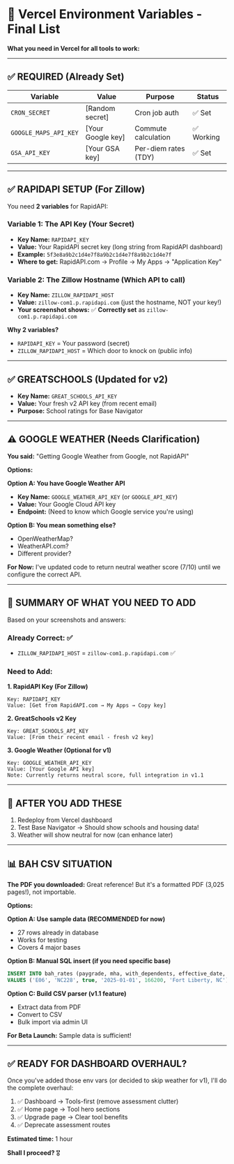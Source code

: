 # 🔑 Vercel Environment Variables - Final List

**What you need in Vercel for all tools to work:**

---

## ✅ **REQUIRED (Already Set)**

| Variable | Value | Purpose | Status |
|----------|-------|---------|--------|
| `CRON_SECRET` | [Random secret] | Cron job auth | ✅ Set |
| `GOOGLE_MAPS_API_KEY` | [Your Google key] | Commute calculation | ✅ Working |
| `GSA_API_KEY` | [Your GSA key] | Per-diem rates (TDY) | ✅ Set |

---

## ✅ **RAPIDAPI SETUP (For Zillow)**

You need **2 variables** for RapidAPI:

### **Variable 1: The API Key (Your Secret)**
- **Key Name:** `RAPIDAPI_KEY`
- **Value:** Your RapidAPI secret key (long string from RapidAPI dashboard)
- **Example:** `5f3e8a9b2c1d4e7f8a9b2c1d4e7f8a9b2c1d4e7f`
- **Where to get:** RapidAPI.com → Profile → My Apps → "Application Key"

### **Variable 2: The Zillow Hostname (Which API to call)**
- **Key Name:** `ZILLOW_RAPIDAPI_HOST`
- **Value:** `zillow-com1.p.rapidapi.com` (just the hostname, NOT your key!)
- **Your screenshot shows:** ✅ **Correctly set** as `zillow-com1.p.rapidapi.com`

**Why 2 variables?**
- `RAPIDAPI_KEY` = Your password (secret)
- `ZILLOW_RAPIDAPI_HOST` = Which door to knock on (public info)

---

## ✅ **GREATSCHOOLS (Updated for v2)**

- **Key Name:** `GREAT_SCHOOLS_API_KEY`
- **Value:** Your fresh v2 API key (from recent email)
- **Purpose:** School ratings for Base Navigator

---

## ⚠️ **GOOGLE WEATHER (Needs Clarification)**

**You said:** "Getting Google Weather from Google, not RapidAPI"

**Options:**

**Option A: You have Google Weather API**
- **Key Name:** `GOOGLE_WEATHER_API_KEY` (or `GOOGLE_API_KEY`)
- **Value:** Your Google Cloud API key
- **Endpoint:** (Need to know which Google service you're using)

**Option B: You mean something else?**
- OpenWeatherMap?
- WeatherAPI.com?
- Different provider?

**For Now:** I've updated code to return neutral weather score (7/10) until we configure the correct API.

---

## 🎯 **SUMMARY OF WHAT YOU NEED TO ADD**

Based on your screenshots and answers:

### **Already Correct:** ✅
- `ZILLOW_RAPIDAPI_HOST` = `zillow-com1.p.rapidapi.com` ✅

### **Need to Add:**

**1. RapidAPI Key (For Zillow)**
```
Key: RAPIDAPI_KEY
Value: [Get from RapidAPI.com → My Apps → Copy key]
```

**2. GreatSchools v2 Key**
```
Key: GREAT_SCHOOLS_API_KEY  
Value: [From their recent email - fresh v2 key]
```

**3. Google Weather (Optional for v1)**
```
Key: GOOGLE_WEATHER_API_KEY
Value: [Your Google API key]
Note: Currently returns neutral score, full integration in v1.1
```

---

## 🚀 **AFTER YOU ADD THESE**

1. Redeploy from Vercel dashboard
2. Test Base Navigator → Should show schools and housing data!
3. Weather will show neutral for now (can enhance later)

---

## 📊 **BAH CSV SITUATION**

**The PDF you downloaded:** Great reference! But it's a formatted PDF (3,025 pages!), not importable.

**Options:**

**Option A: Use sample data (RECOMMENDED for now)**
- 27 rows already in database
- Works for testing
- Covers 4 major bases

**Option B: Manual SQL insert (if you need specific base)**
```sql
INSERT INTO bah_rates (paygrade, mha, with_dependents, effective_date, rate_cents, location_name)
VALUES ('E06', 'NC228', true, '2025-01-01', 166200, 'Fort Liberty, NC');
```

**Option C: Build CSV parser (v1.1 feature)**
- Extract data from PDF
- Convert to CSV
- Bulk import via admin UI

**For Beta Launch:** Sample data is sufficient!

---

## ✅ **READY FOR DASHBOARD OVERHAUL?**

Once you've added those env vars (or decided to skip weather for v1), I'll do the complete overhaul:

1. ✅ Dashboard → Tools-first (remove assessment clutter)
2. ✅ Home page → Tool hero sections
3. ✅ Upgrade page → Clear tool benefits
4. ✅ Deprecate assessment routes

**Estimated time:** 1 hour

**Shall I proceed?** 🎖️
